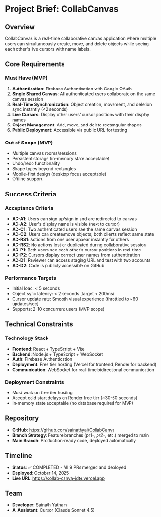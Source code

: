 # Project Brief: CollabCanvas

## Overview
CollabCanvas is a real-time collaborative canvas application where multiple users can simultaneously create, move, and delete objects while seeing each other's live cursors with name labels.

## Core Requirements

### Must Have (MVP)
1. **Authentication**: Firebase Authentication with Google OAuth
2. **Single Shared Canvas**: All authenticated users collaborate on the same canvas session
3. **Real-Time Synchronization**: Object creation, movement, and deletion sync instantly (<2 seconds)
4. **Live Cursors**: Display other users' cursor positions with their display names
5. **Object Management**: Add, move, and delete rectangular shapes
6. **Public Deployment**: Accessible via public URL for testing

### Out of Scope (MVP)
- Multiple canvas rooms/sessions
- Persistent storage (in-memory state acceptable)
- Undo/redo functionality
- Shape types beyond rectangles
- Mobile-first design (desktop focus acceptable)
- Offline support

## Success Criteria

### Acceptance Criteria
- **AC-A1**: Users can sign up/sign in and are redirected to canvas
- **AC-A2**: User's display name is visible (next to cursor)
- **AC-C1**: Two authenticated users see the same canvas session
- **AC-C2**: Users can create/move objects; both clients reflect same state
- **AC-RS1**: Actions from one user appear instantly for others
- **AC-RS2**: No actions lost or duplicated during collaborative session
- **AC-P1**: Both users see each other's cursor positions in real-time
- **AC-P2**: Cursors display correct user names from authentication
- **AC-D1**: Reviewer can access staging URL and test with two accounts
- **AC-D2**: Code is publicly accessible on GitHub

### Performance Targets
- Initial load: < 5 seconds
- Object sync latency: < 2 seconds (target < 200ms)
- Cursor update rate: Smooth visual experience (throttled to ~60 updates/sec)
- Supports: 2-10 concurrent users (MVP scope)

## Technical Constraints

### Technology Stack
- **Frontend**: React + TypeScript + Vite
- **Backend**: Node.js + TypeScript + WebSocket
- **Auth**: Firebase Authentication
- **Deployment**: Free tier hosting (Vercel for frontend, Render for backend)
- **Communication**: WebSocket for real-time bidirectional communication

### Deployment Constraints
- Must work on free tier hosting
- Accept cold start delays on Render free tier (~30-60 seconds)
- In-memory state acceptable (no database required for MVP)

## Repository
- **GitHub**: https://github.com/sainathyai/CollabCanva
- **Branch Strategy**: Feature branches (pr1-*, pr2-*, etc.) merged to main
- **Main Branch**: Production-ready code, deployed automatically

## Timeline
- **Status**: ✅ COMPLETED - All 9 PRs merged and deployed
- **Deployed**: October 14, 2025
- **Live URL**: https://collab-canva-jdte.vercel.app

## Team
- **Developer**: Sainath Yatham
- **AI Assistant**: Cursor (Claude Sonnet 4.5)

